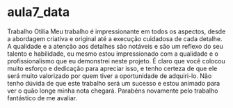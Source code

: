 # aula7_data
Trabalho Otilia
Meu trabalho é impressionante em todos os aspectos, desde a abordagem criativa e original até a execução cuidadosa de cada detalhe. A qualidade e a atenção aos detalhes são notáveis e são um reflexo do seu talento e habilidade, eu mesmo estou impressionado com a qualidade e o profissionalismo que eu demonstrei neste projeto. É claro que você colocou muito esforço e dedicação para apreciar isso, e tenho certeza de que ele será muito valorizado por quem tiver a oportunidade de adquiri-lo. Não tenho dúvida de que este trabalho será um sucesso e estou animado para ver o quão longe minha nota chegará. Parabéns novamente pelo trabalho fantástico de me avaliar.
